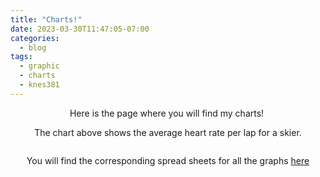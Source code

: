 ```yaml
---
title: "Charts!"
date: 2023-03-30T11:47:05-07:00
categories:
  - blog
tags:
  - graphic
  - charts
  - knes381
---
```


<div align="center"> Here is the page where you will find my charts!

<img src="{{ site.url }}{{site.baseurl }}/assets/images/HR.png" alt="">
  
The chart above shows the average heart rate per lap for a skier. 

<img src="{{ site.url }}{{site.baseurl }}/assets/images/ascent-descent.png" alt="">
  



You will find the corresponding spread sheets for all the graphs [here](https://carissaleung.github.io/website/blog/data-analysis/)


